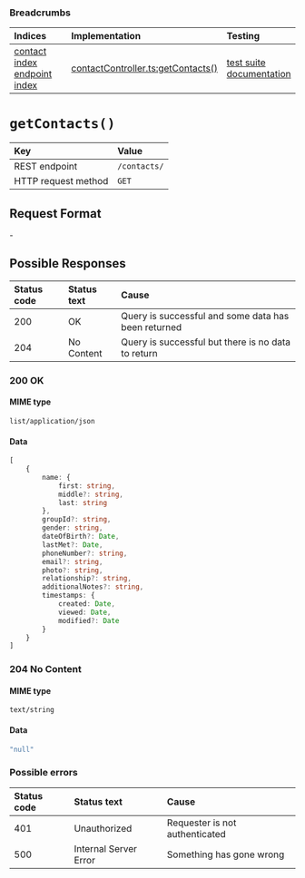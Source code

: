 ### Breadcrumbs

| Indices | Implementation | Testing |
| :----------------------------------------------------------- | :-------------------------------------------------------------------------------------------------------------------- | :--------------------------------------------------------------------------------------------------------------------------------------------------------------- |
| [contact index](./index.md)<br>[endpoint index](../index.md) | [contactController.ts:getContacts()](../../../../../backend/src/controllers/contactController.ts#L381-L400) | [test suite](../../../../../backend/tests/controllers/contacts/getContacts.test.ts)<br>[documentation](../../tests/contacts/getContacts.test.md) |

# `getContacts()`

| Key                 | Value        |
| :------------------ | :----------- |
| REST endpoint       | `/contacts/` |
| HTTP request method | `GET`        |

## Request Format

\-

## Possible Responses

| Status code | Status text | Cause                                               |
| :---------- | :---------- | :-------------------------------------------------- |
| 200         | OK          | Query is successful and some data has been returned |
| 204         | No Content  | Query is successful but there is no data to return  |

### 200 OK

#### MIME type

`list/application/json`

#### Data

```typescript
[
    {
        name: {
            first: string,
            middle?: string,
            last: string
        },
        groupId?: string,
        gender: string,
        dateOfBirth?: Date,
        lastMet?: Date,
        phoneNumber?: string,
        email?: string,
        photo?: string,
        relationship?: string,
        additionalNotes?: string,
        timestamps: {
            created: Date,
            viewed: Date,
            modified?: Date
        }
    }
]
```

### 204 No Content

#### MIME type

`text/string`

#### Data

```typescript
"null"
```

### Possible errors

| Status code | Status text           | Cause                          |
| :---------- | :-------------------- | :----------------------------- |
| 401         | Unauthorized          | Requester is not authenticated |
| 500         | Internal Server Error | Something has gone wrong       |
